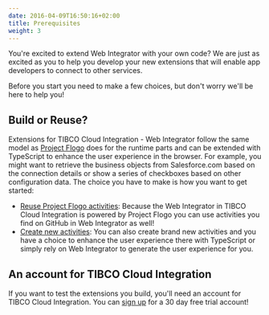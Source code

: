 ```yaml
---
date: 2016-04-09T16:50:16+02:00
title: Prerequisites
weight: 3
---
```


You're excited to extend Web Integrator with your own code? We are just as excited as you to help you develop your new extensions that will enable app developers to connect to other services.

Before you start you need to make a few choices, but don't worry we'll be here to help you!

## Build or Reuse?
Extensions for TIBCO Cloud Integration - Web Integrator follow the same model as [Project Flogo](https://flogo.io) does for the runtime parts and can be extended with TypeScript to enhance the user experience in the browser. For example, you might want to retrieve the business objects from Salesforce.com based on the connection details or show a series of checkboxes based on other configuration data. The choice you have to make is how you want to get started:

* [Reuse Project Flogo activities](./flogo): Because the Web Integrator in TIBCO Cloud Integration is powered by Project Flogo you can use activities you find on GitHub in Web Integrator as well!
* [Create new activities](./new-activities): You can also create brand new activities and you have a choice to enhance the user experience there with TypeScript or simply rely on Web Integrator to generate the user experience for you.

## An account for TIBCO Cloud Integration

If you want to test the extensions you build, you'll need an account for TIBCO Cloud Integration. You can [sign up](https://www.tibco.com/products/tibco-cloud-integration) for a 30 day free trial account!
